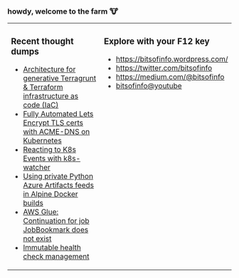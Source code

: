 ### howdy, welcome to the farm :cow:

<table><tr><td valign="top" width="50%">

### Recent thought dumps
<!-- BLOGPOSTS:START -->
- [Architecture for generative Terragrunt & Terraform infrastructure as code (IaC)](https://bitsofinfo.wordpress.com/2023/02/26/architecture-for-generative-terragrunt-terraform-infrastructure-as-code-iac/)
- [Fully Automated Lets Encrypt TLS certs with ACME-DNS on Kubernetes](https://bitsofinfo.wordpress.com/2022/09/08/fully-automated-lets-encrypt-tls-certs-with-acme-dns-on-k8s/)
- [Reacting to K8s Events with k8s-watcher](https://bitsofinfo.wordpress.com/2022/05/23/reacting-to-k8s-events-with-k8s-watcher/)
- [Using private Python Azure Artifacts feeds in Alpine Docker builds](https://bitsofinfo.wordpress.com/2021/06/03/private-python-azure-artifacts-feeds-alpine-docker/)
- [AWS Glue: Continuation for job JobBookmark does not exist](https://bitsofinfo.wordpress.com/2021/04/04/aws-glue-continuation-for-job-jobbookmark-does-not-exist/)
- [Immutable health check management](https://bitsofinfo.wordpress.com/2020/08/25/immutable-health-check-monitor-pingdom/)
<!-- BLOGPOSTS:END -->
</td><td valign="top">

### Explore with your F12 key
* https://bitsofinfo.wordpress.com/
* https://twitter.com/bitsofinfo
* https://medium.com/@bitsofinfo
* [bitsofinfo@youtube](https://www.youtube.com/channel/UCpVquzXdosVwSbJUwXdQy6A)
</td></tr></table>

